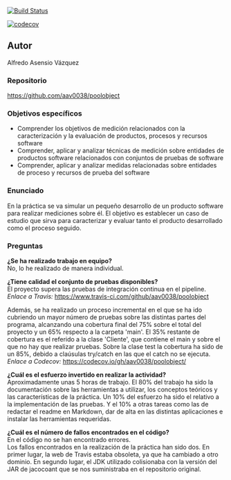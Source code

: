 [![Build Status](https://www.travis-ci.com/aav0038/poolobject.svg?branch=master)](https://www.travis-ci.com/aav0038/poolobject)



[![codecov](https://codecov.io/gh/aav0038/poolobject/branch/master/graph/badge.svg?token=0CNGOV3UUL)](https://codecov.io/gh/aav0038/poolobject)

## **Autor**  
Alfredo Asensio Vázquez

### **Repositorio**    
https://github.com/aav0038/poolobject


### **Objetivos específicos**  

- Comprender los objetivos de medición relacionados con la caracterización y la evaluación de
productos, procesos y recursos software  
- Comprender, aplicar y analizar técnicas de medición sobre entidades de productos software
relacionados con conjuntos de pruebas de software  
- Comprender, aplicar y analizar medidas relacionadas sobre entidades de proceso y recursos de
prueba del software

### **Enunciado**  

En la práctica se va simular un pequeño desarrollo de un producto software para realizar mediciones sobre él.
El objetivo es establecer un caso de estudio que sirva para caracterizar y evaluar tanto el producto
desarrollado como el proceso seguido.


### **Preguntas**  

**¿Se ha realizado trabajo en equipo?**  
No, lo he realizado de manera individual.  

**¿Tiene calidad el conjunto de pruebas disponibles?**  
El proyecto supera las pruebas de integración continua en el pipeline.  
*Enlace a Travis:* https://www.travis-ci.com/github/aav0038/poolobject  

Además, se ha realizado un proceso incremental en el que se ha ido cubriendo un mayor número de pruebas sobre las distintas partes del programa, alcanzando una cobertura final del 75% sobre el total del proyecto y un 65% respecto a la carpeta 'main'. El 35% restante de cobertura es el referido a la clase 'Cliente', que contiene el main y sobre el que no hay que realizar pruebas. Sobre la clase test la cobertura ha sido de un 85%, debido a claúsulas try/catch en las que el catch no se ejecuta.
*Enlace a Codecov:* https://codecov.io/gh/aav0038/poolobject/  

**¿Cuál es el esfuerzo invertido en realizar la actividad?**  
Aproximadamente unas 5 horas de trabajo. El 80% del trabajo ha sido la documentación sobre las herramientas a utilizar, los conceptos teóricos y las características de la práctica. Un 10% del esfuerzo ha sido el relativo a la implementación de las pruebas. Y el 10% a otras tareas como las de redactar el readme en Markdown, dar de alta en las distintas aplicaciones e instalar las herramientas requeridas.  

**¿Cuál es el número de fallos encontrados en el código?**  
En el código no se han encontrado errores.  
Los fallos encontrados en la realización de la práctica han sido dos.  En primer lugar, la web de Travis estaba obsoleta, ya que ha cambiado a otro dominio. En segundo lugar, el JDK utilizado colisionaba con la versión del JAR de jacocoant que se nos suministraba en el repositorio original.
